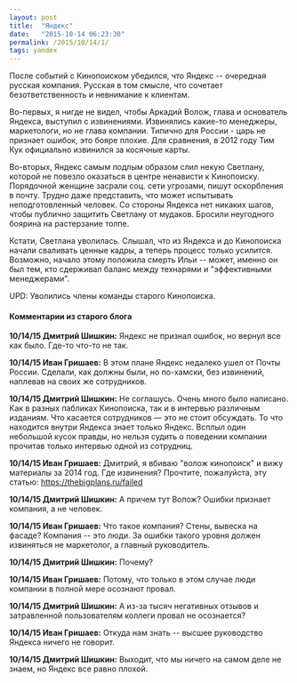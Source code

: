 ```yaml
---
layout: post
title:  "Яндекс"
date:   "2015-10-14 06:23:30"
permalink: /2015/10/14/1/
tags: yandex
---
```


После событий с Кинопоиском убедился, что Яндекс -- очередная русская
компания. Русская в том смысле, что сочетает безответственность и
невнимание к клиентам.

Во-первых, я нигде не видел, чтобы Аркадий Волож, глава и основатель
Яндекса, выступил с извинениями. Извинялись какие-то менеджеры,
маркетологи, но не глава компании. Типично для России - царь не
признает ошибок, это бояре плохие. Для сравнения, в 2012 году Тим Кук
официально извинился за косячные карты.

Во-вторых, Яндекс самым подлым образом слил некую Светлану, которой не
повезло оказаться в центре ненависти к Кинопоиску. Порядочной женщине
засрали соц. сети угрозами, пишут оскорбления в почту. Трудно даже
представить, что может испытывать неподготовленный человек. Со стороны
Яндекса нет никаких шагов, чтобы публично защитить Светлану от
мудаков. Бросили неугодного боярина на растерзание толпе.

Кстати, Светлана уволилась. Слышал, что из Яндекса и до Кинопоиска
начали сваливать ценные кадры, а теперь процесс только
усилится. Возможно, начало этому положила смерть Ильи -- может, именно
он был тем, кто сдерживал баланс между технарями и "эффективными
менеджерами".

UPD: Уволились члены команды старого Кинопоиска.



#### Комментарии из старого блога


**10/14/15 Дмитрий Шишкин:** Яндекс не признал ошибок, но вернул все
  как было. Где-то что-то не так.


**10/14/15 Иван Гришаев:** В этом плане Яндекс недалеко ушел от Почты
  России. Сделали, как должны были, но по-хамски, без извинений,
  наплевав на своих же сотрудников.


**10/14/15 Дмитрий Шишкин:** Не соглашусь. Очень много было
  написано. Как в разных пабликах Кинопоиска, так и в интервью
  различным изданиям. Что касается сотрудников — это не стоит
  обсуждать. То что находится внутри Яндекса знает только
  Яндекс. Всплыл один небольшой кусок правды, но нельзя судить о
  поведении компании прочитав только интервью одной из сотрудниц.


**10/14/15 Иван Гришаев:** Дмитрий, я вбиваю "волож кинопоиск" и вижу
  материалы за 2014 год. Где извинения? Прочтите, пожалуйста, эту
  статью: https://thebigplans.ru/failed


**10/14/15 Дмитрий Шишкин:** А причем тут Волож? Ошибки признает
  компания, а не человек.


**10/14/15 Иван Гришаев:** Что такое компания? Стены, вывеска на
  фасаде? Компания -- это люди. За ошибки такого уровня должен
  извиняться не маркетолог, а главный руководитель.


**10/14/15 Дмитрий Шишкин:** Почему?


**10/14/15 Иван Гришаев:** Потому, что только в этом случае люди
  компании в полной мере осознают провал.


**10/14/15 Дмитрий Шишкин:** А из-за тысяч негативных отзывов и
  затравленной пользователям коллеги провал не осознается?


**10/14/15 Иван Гришаев:** Откуда нам знать -- высшее руководство
  Яндекса ничего не говорит.


**10/14/15 Дмитрий Шишкин:** Выходит, что мы ничего на самом деле не
  знаем, но Яндекс все равно плохой.
